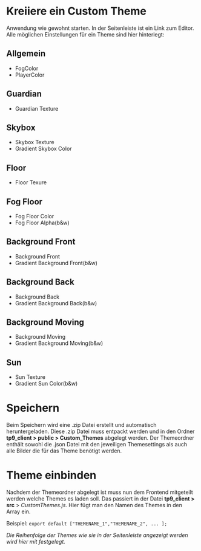 # Kreiiere ein Custom Theme
Anwendung wie gewohnt starten. In der Seitenleiste ist ein Link zum Editor. Alle möglichen Einstellungen für ein Theme sind hier hinterlegt:

## Allgemein
- FogColor
- PlayerColor
## Guardian
- Guardian Texture
## Skybox
- Skybox Texture
- Gradient Skybox Color
## Floor
- Floor Texure
## Fog Floor
- Fog Floor Color
- Fog Floor Alpha(b&w)
## Background Front
- Background Front
- Gradient Background Front(b&w)
## Background Back
- Background Back
- Gradient Background Back(b&w)
## Background Moving
- Background Moving
- Gradient Background Moving(b&w)
## Sun
- Sun Texture
- Gradient Sun Color(b&w)


# Speichern
Beim Speichern wird eine .zip Datei erstellt und automatisch heruntergeladen. Diese .zip Datei muss entpackt werden und in den Ordner **tp9_client > public > Custom_Themes** abgelegt werden. Der Themeordner enthält sowohl die .json Datei mit den jeweiligen Themesettings als auch alle Bilder die für das Theme benötigt werden.

# Theme einbinden
Nachdem der Themeordner abgelegt ist muss nun dem Frontend mitgeteilt werden welche Themes es laden soll. Das passiert in der Datei **tp9_client > src** > *CustomThemes.js*. Hier fügt man den Namen des Themes in den Array ein. 

Beispiel:
`export default ["THEMENAME_1","THEMENAME_2", ... ];`

*Die Reihenfolge der Themes wie sie in der Seitenleiste angezeigt werden wird hier mit festgelegt.*